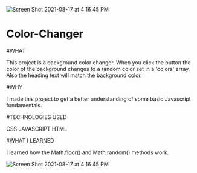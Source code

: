 ![Screen Shot 2021-08-17 at 4 16 45 PM](https://user-images.githubusercontent.com/84736245/129794667-6056b46c-50e3-494e-bb25-363355a56e19.png)
# Color-Changer

#WHAT

This project is a background color changer. When you click the button the color of the background changes to a random color set in a 'colors' array. Also the heading text will match the background color.

#WHY 

I made this project to get a better understanding of some basic Javascript fundamentals.

#TECHNOLOGIES USED

CSS JAVASCRIPT HTML

#WHAT I LEARNED

I learned how the Math.floor() and Math.random() methods work. 

![Screen Shot 2021-08-17 at 4 16 45 PM](https://user-images.githubusercontent.com/84736245/129794708-ef7be29d-f3d4-4d87-a276-db8432afdfdf.png)

  
